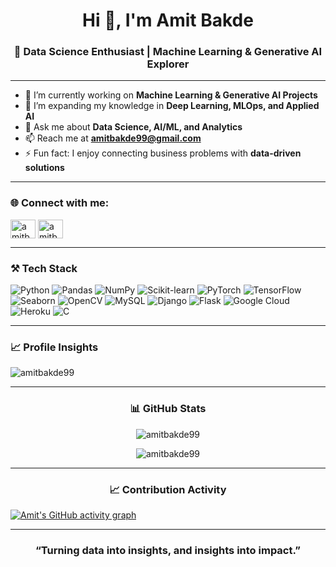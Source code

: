 <h1 align="center">Hi 👋, I'm Amit Bakde</h1>
<h3 align="center">🚀 Data Science Enthusiast | Machine Learning & Generative AI Explorer</h3>

---

- 🔭 I’m currently working on **Machine Learning & Generative AI Projects**  
- 🌱 I’m expanding my knowledge in **Deep Learning, MLOps, and Applied AI**  
- 💬 Ask me about **Data Science, AI/ML, and Analytics**  
- 📫 Reach me at **amitbakde99@gmail.com**  
- ⚡ Fun fact: I enjoy connecting business problems with **data-driven solutions**  

---

<h3 align="left">🌐 Connect with me:</h3>
<p align="left">
<a href="https://linkedin.com/in/amitbakde99" target="blank"><img align="center" src="https://raw.githubusercontent.com/rahuldkjain/github-profile-readme-generator/master/src/images/icons/Social/linked-in-alt.svg" alt="amitbakde99" height="30" width="40" /></a>
<a href="https://kaggle.com/amitbakde" target="blank"><img align="center" src="https://raw.githubusercontent.com/rahuldkjain/github-profile-readme-generator/master/src/images/icons/Social/kaggle.svg" alt="amitbakde" height="30" width="40" /></a>
</p>

---

<h3 align="left">⚒️ Tech Stack</h3>

![Python](https://img.shields.io/badge/Python-3776AB?style=for-the-badge&logo=python&logoColor=white)
![Pandas](https://img.shields.io/badge/Pandas-150458?style=for-the-badge&logo=pandas&logoColor=white)
![NumPy](https://img.shields.io/badge/Numpy-013243?style=for-the-badge&logo=numpy&logoColor=white)
![Scikit-learn](https://img.shields.io/badge/Scikit--Learn-F7931E?style=for-the-badge&logo=scikit-learn&logoColor=white)
![PyTorch](https://img.shields.io/badge/PyTorch-EE4C2C?style=for-the-badge&logo=pytorch&logoColor=white)
![TensorFlow](https://img.shields.io/badge/TensorFlow-FF6F00?style=for-the-badge&logo=tensorflow&logoColor=white)
![Seaborn](https://img.shields.io/badge/Seaborn-009688?style=for-the-badge&logo=python&logoColor=white)
![OpenCV](https://img.shields.io/badge/OpenCV-5C3EE8?style=for-the-badge&logo=opencv&logoColor=white)
![MySQL](https://img.shields.io/badge/MySQL-005C84?style=for-the-badge&logo=mysql&logoColor=white)
![Django](https://img.shields.io/badge/Django-092E20?style=for-the-badge&logo=django&logoColor=white)
![Flask](https://img.shields.io/badge/Flask-000000?style=for-the-badge&logo=flask&logoColor=white)
![Google Cloud](https://img.shields.io/badge/Google%20Cloud-4285F4?style=for-the-badge&logo=google-cloud&logoColor=white)
![Heroku](https://img.shields.io/badge/Heroku-430098?style=for-the-badge&logo=heroku&logoColor=white)
![C](https://img.shields.io/badge/C-00599C?style=for-the-badge&logo=c&logoColor=white)

---

<h3 align="left">📈 Profile Insights</h3>

<p align="left"> 
  <img src="https://komarev.com/ghpvc/?username=amitbakde99&label=Profile%20views&color=0e75b6&style=flat" alt="amitbakde99" /> 
</p>

---

<h3 align="center">📊 GitHub Stats</h3>

<p align="center">
  <img src="https://github-readme-stats.vercel.app/api?username=amitbakde99&show_icons=true&theme=tokyonight" alt="amitbakde99" />
</p>
<p align="center">
  <img src="https://github-readme-streak-stats.herokuapp.com/?user=amitbakde99&theme=tokyonight" alt="amitbakde99" />
</p>

---

<h3 align="center">📈 Contribution Activity</h3>

[![Amit's GitHub activity graph](https://github-readme-activity-graph.vercel.app/graph?username=amitbakde99&theme=tokyo-night)](https://github.com/ashutosh00710/github-readme-activity-graph)

---

<h3 align="center">“Turning data into insights, and insights into impact.”</h3>
